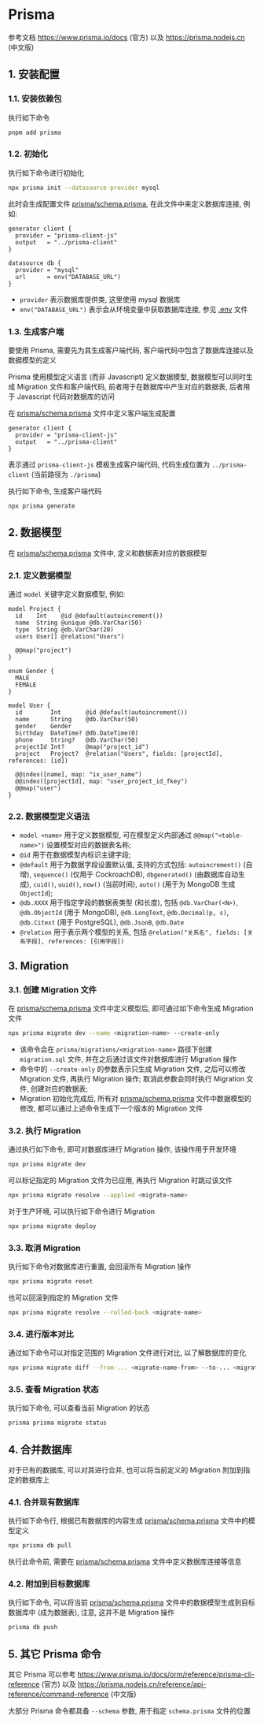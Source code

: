 # Prisma

参考文档 <https://www.prisma.io/docs> (官方) 以及 <https://prisma.nodejs.cn> (中文版)

## 1. 安装配置

### 1.1. 安装依赖包

执行如下命令

```bash
pnpm add prisma
```

### 1.2. 初始化

执行如下命令进行初始化

```bash
npx prisma init --datasource-provider mysql
```

此时会生成配置文件 [prisma/schema.prisma](./prisma/schema.prisma), 在此文件中来定义数据库连接, 例如:

```prisma
generator client {
  provider = "prisma-client-js"
  output   = "../prisma-client"
}

datasource db {
  provider = "mysql"
  url      = env("DATABASE_URL")
}
```

- `provider` 表示数据库提供类, 这里使用 mysql 数据库
- `env("DATABASE_URL")` 表示会从环境变量中获取数据库连接, 参见 [.env](.env) 文件

### 1.3. 生成客户端

要使用 Prisma, 需要先为其生成客户端代码, 客户端代码中包含了数据库连接以及数据模型的定义

Prisma 使用模型定义语言 (而非 Javascript) 定义数据模型, 数据模型可以同时生成 Migration 文件和客户端代码, 前者用于在数据库中产生对应的数据表, 后者用于 Javascript 代码对数据库的访问

在 [prisma/schema.prisma](./prisma/schema.prisma) 文件中定义客户端生成配置

```prisma
generator client {
  provider = "prisma-client-js"
  output   = "../prisma-client"
}
```

表示通过 `prisma-client-js` 模板生成客户端代码, 代码生成位置为 `../prisma-client` (当前路径为 `./prisma`)

执行如下命令, 生成客户端代码

```bash
npx prisma generate
```

## 2. 数据模型

在 [prisma/schema.prisma](./prisma/schema.prisma) 文件中, 定义和数据表对应的数据模型

### 2.1. 定义数据模型

通过 `model` 关键字定义数据模型, 例如:

```prisma
model Project {
  id    Int    @id @default(autoincrement())
  name  String @unique @db.VarChar(50)
  type  String @db.VarChar(20)
  users User[] @relation("Users")

  @@map("project")
}

enum Gender {
  MALE
  FEMALE
}

model User {
  id        Int       @id @default(autoincrement())
  name      String    @db.VarChar(50)
  gender    Gender
  birthday  DateTime? @db.DateTime(0)
  phone     String?   @db.VarChar(50)
  projectId Int?      @map("project_id")
  project   Project?  @relation("Users", fields: [projectId], references: [id])

  @@index([name], map: "ix_user_name")
  @@index([projectId], map: "user_project_id_fkey")
  @@map("user")
}
```

### 2.2. 数据模型定义语法

- `model <name>` 用于定义数据模型, 可在模型定义内部通过 `@@map("<table-name>")` 设置模型对应的数据表名称;
- `@id` 用于在数据模型内标识主键字段;
- `@default` 用于为数据字段设置默认值, 支持的方式包括: `autoincrement()` (自增), `sequence()` (仅用于 CockroachDB), `dbgenerated()` (由数据库自动生成), `cuid()`, `uuid()`, `now()` (当前时间), `auto()` (用于为 MongoDB 生成 `ObjectId`);
- `@db.XXXX` 用于指定字段的数据表类型 (和长度), 包括 `@db.VarChar(<N>)`, `@db.ObjectId` (用于 MongoDB), `@db.LongText`, `@db.Decimal(p, s)`, `@db.Citext` (用于 PostgreSQL), `@db.JsonB`, `@db.Date`
- `@relation` 用于表示两个模型的关系, 包括 `@relation("关系名", fields: [关系字段], references: [引用字段])`

## 3. Migration

### 3.1. 创建 Migration 文件

在 [prisma/schema.prisma](./prisma/schema.prisma) 文件中定义模型后, 即可通过如下命令生成 Migration 文件

```bash
npx prisma migrate dev --name <migration-name> --create-only
```

- 该命令会在 `prisma/migrations/<migration-name>` 路径下创建 `migration.sql` 文件, 并在之后通过该文件对数据库进行 Migration 操作
- 命令中的 `--create-only` 的参数表示只生成 Migration 文件, 之后可以修改 Migration 文件, 再执行 Migration 操作; 取消此参数会同时执行 Migration 文件, 创建对应的数据表;
- Migration 初始化完成后, 所有对 [prisma/schema.prisma](./prisma/schema.prisma) 文件中数据模型的修改, 都可以通过上述命令生成下一个版本的 Migration 文件

### 3.2. 执行 Migration

通过执行如下命令, 即可对数据库进行 Migration 操作, 该操作用于开发环境

```bash
npx prisma migrate dev
```

可以标记指定的 Migration 文件为已应用, 再执行 Migration 时跳过该文件

```bash
npx prisma migrate resolve --applied <migrate-name>
```

对于生产环境, 可以执行如下命令进行 Migration

```bash
npx prisma migrate deploy
```

### 3.3. 取消 Migration

执行如下命令对数据库进行重置, 会回滚所有 Migration 操作

```bash
npx prisma migrate reset
```

也可以回滚到指定的 Migration 文件

```bash
npx prisma migrate resolve --rolled-back <migrate-name>
```

### 3.4. 进行版本对比

通过如下命令可以对指定范围的 Migration 文件进行对比, 以了解数据库的变化

```bash
npx prisma migrate diff --from-... <migrate-name-from> --to-... <migrate-name-to>
```

### 3.5. 查看 Migration 状态

执行如下命令, 可以查看当前 Migration 的状态

```bash
prisma prisma migrate status
```

## 4. 合并数据库

对于已有的数据库, 可以对其进行合并, 也可以将当前定义的 Migration 附加到指定的数据库上

### 4.1. 合并现有数据库

执行如下命令行, 根据已有数据库的内容生成 [prisma/schema.prisma](./prisma/schema.prisma) 文件中的模型定义

```bash
npx prisma db pull
```

执行此命令前, 需要在 [prisma/schema.prisma](./prisma/schema.prisma) 文件中定义数据库连接等信息

### 4.2. 附加到目标数据库

执行如下命令, 可以将当前 [prisma/schema.prisma](./prisma/schema.prisma) 文件中的数据模型生成到目标数据库中 (成为数据表), 注意, 这并不是 Migration 操作

```bash
prisma db push
```

## 5. 其它 Prisma 命令

其它 Prisma 可以参考 <https://www.prisma.io/docs/orm/reference/prisma-cli-reference> (官方) 以及 <https://prisma.nodejs.cn/reference/api-reference/command-reference> (中文版)

大部分 Prisma 命令都具备 `--schema` 参数, 用于指定 `schema.prisma` 文件的位置
